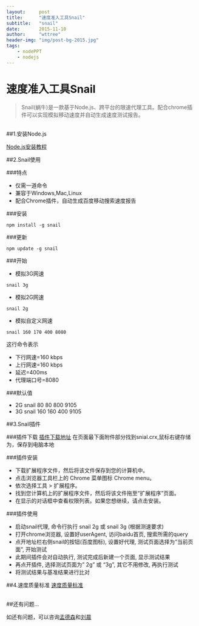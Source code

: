 ```yaml
---
layout:     post
title:      "速度准入工具Snail"
subtitle:   "snail"
date:       2015-11-10
author:     "wttree"
header-img: "img/post-bg-2015.jpg"
tags:
    - nodePPT
    - nodejs
---
```



# 速度准入工具Snail


 >Snail(蜗牛)是一款基于Node.js、跨平台的限速代理工具。配合chrome插件可以实现模拟移动速度并自动生成速度测试报告。

<div style="margin-top: 30px;"></div> 

##1.安装Node.js

<a href="http://boke.us/2013/08/09/Node.js%E5%AE%89%E8%A3%85/" target="_blank">Node.js安装教程</a>

##2.Snail使用

###特点
- 仅需一道命令
- 兼容于Windows,Mac,Linux
- 配合Chrome插件，自动生成百度移动搜索速度报告

###安装
```
npm install -g snail
```
###更新
```
npm update -g snail
```
###开始
- 模拟3G网速 

```
snail 3g
```

- 模拟2G网速

```
snail 2g
```

- 模拟自定义网速

```
snail 160 170 400 8080
```
这行命令表示

* 下行网速=160 kbps
* 上行网速=160 kbps
* 延迟=400ms
* 代理端口号=8080

###默认值
- 2G snail 80 80 800 9105
- 3G snail 160 160 400 9105


##3.Snail插件

###插件下载
<a href="http://wiki.babel.baidu.com/twiki/bin/view/Com/Test/WISE-SE-QA-ZHILIANGBIAOZHUN" target="_blank">插件下载地址</a>
在页面最下面附件部分找到snial.crx,鼠标右键存储为，保存到电脑本地

###插件安装
* 下载扩展程序文件，然后将该文件保存到您的计算机中。 
* 点击浏览器工具栏上的 Chrome 菜单图标 Chrome menu。
* 依次选择工具 > 扩展程序。
* 找到您计算机上的扩展程序文件，然后将该文件拖至“扩展程序”页面。
* 在显示的对话框中查看权限列表。如果您想继续，请点击安装。

###插件使用
* 启动snail代理,   命令行执行 snail 2g  或 snail 3g (根据测速要求)
* 打开chrome浏览器,  设置好userAgent, 访问baidu首页,  搜索所需的query
* 点开地址栏右侧snail的按钮(百度图标),   设置好代理, 测试页面选择为”当前页面”, 开始测试
* 此期间插件会对自动执行,  测试完成后新建一个页面, 显示测试结果
* 再点开插件,  选择测试页面为” 2g” 或 “3g”, 其它不用修改, 再执行测试
* 将测试结果与基准结果进行比对

##4.速度质量标准
<a href="http://wiki.babel.baidu.com/twiki/bin/view/Com/Test/WISE-SE-QA-ZHILIANGBIAOZHUN" target="_blank">速度质量标准</a>

<div style="margin-top: 30px;"></div>
##还有问题...

如还有问题，可以咨询[孟德森](mailto:mengdesen@baidu.com)和[刘晨](mailto:chenliu@baidu.com)





